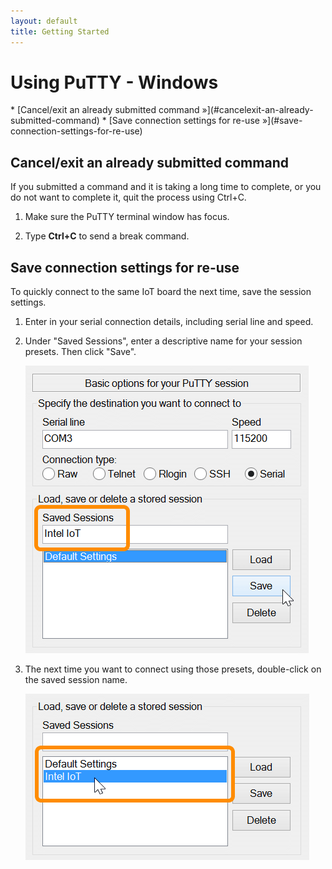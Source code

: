 ```yaml
---
layout: default
title: Getting Started
---
```


# Using PuTTY - Windows

<div id="toc" markdown="1">
* [Cancel/exit an already submitted command »](#cancelexit-an-already-submitted-command)
* [Save connection settings for re-use »](#save-connection-settings-for-re-use)
</div>

## Cancel/exit an already submitted command

If you submitted a command and it is taking a long time to complete, or you do not want to complete it, quit the process using Ctrl+C.

1. Make sure the PuTTY terminal window has focus.

2. Type **Ctrl+C** to send a break command.


## Save connection settings for re-use

To quickly connect to the same IoT board the next time, save the session settings.

1. Enter in your serial connection details, including serial line and speed.

2. Under "Saved Sessions", enter a descriptive name for your session presets. Then click "Save".

    ![Saved sessions section of PuTTY](images/putty-saved_sessions.png)

3. The next time you want to connect using those presets, double-click on the saved session name.

    ![Click on saved session to connect](images/putty-click_saved_session.png)
